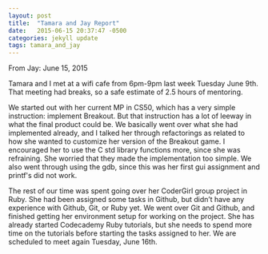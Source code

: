 ```yaml
---
layout: post
title:  "Tamara and Jay Report"
date:   2015-06-15 20:37:47 -0500
categories: jekyll update
tags: tamara_and_jay
---
```


From Jay: June 15, 2015

Tamara and I met at a wifi cafe from 6pm-9pm last week Tuesday June 9th. That meeting had breaks, so a safe estimate of 2.5 hours of mentoring.

We started out with her current MP in CS50, which has a very simple instruction: implement Breakout. But that instruction has a lot of leeway in what the final product could be.  We basically went over what she had implemented already, and I talked her through refactorings as related to how she wanted to customize her version of the Breakout game. I encouraged her to use the C std library functions more, since she was refraining. She worried that they made the implementation too simple. We also went through using the gdb, since this was her first gui assignment and printf's did not work.

The rest of our time was spent going over her CoderGirl group project in Ruby. She had been assigned some tasks in Github, but didn’t have any experience with Github, Git, or Ruby yet. We went over Git and Github, and finished getting her environment setup for working on the project. She has already started Codecademy Ruby tutorials, but she needs to spend more time on the tutorials before starting the tasks assigned to her. We are scheduled to meet again Tuesday, June 16th.